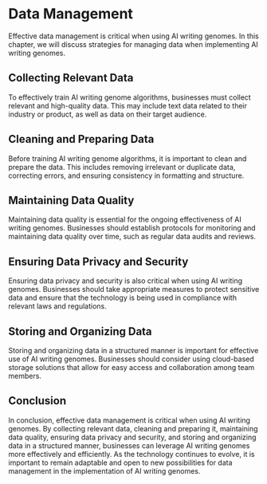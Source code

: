 Data Management
=======================================================

Effective data management is critical when using AI writing genomes. In this chapter, we will discuss strategies for managing data when implementing AI writing genomes.

Collecting Relevant Data
------------------------

To effectively train AI writing genome algorithms, businesses must collect relevant and high-quality data. This may include text data related to their industry or product, as well as data on their target audience.

Cleaning and Preparing Data
---------------------------

Before training AI writing genome algorithms, it is important to clean and prepare the data. This includes removing irrelevant or duplicate data, correcting errors, and ensuring consistency in formatting and structure.

Maintaining Data Quality
------------------------

Maintaining data quality is essential for the ongoing effectiveness of AI writing genomes. Businesses should establish protocols for monitoring and maintaining data quality over time, such as regular data audits and reviews.

Ensuring Data Privacy and Security
----------------------------------

Ensuring data privacy and security is also critical when using AI writing genomes. Businesses should take appropriate measures to protect sensitive data and ensure that the technology is being used in compliance with relevant laws and regulations.

Storing and Organizing Data
---------------------------

Storing and organizing data in a structured manner is important for effective use of AI writing genomes. Businesses should consider using cloud-based storage solutions that allow for easy access and collaboration among team members.

Conclusion
----------

In conclusion, effective data management is critical when using AI writing genomes. By collecting relevant data, cleaning and preparing it, maintaining data quality, ensuring data privacy and security, and storing and organizing data in a structured manner, businesses can leverage AI writing genomes more effectively and efficiently. As the technology continues to evolve, it is important to remain adaptable and open to new possibilities for data management in the implementation of AI writing genomes.
